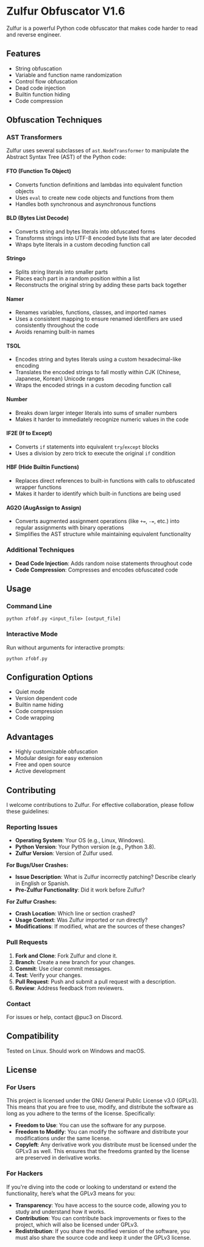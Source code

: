 # Zulfur Obfuscator V1.6

Zulfur is a powerful Python code obfuscator that makes code harder to read and reverse engineer.

## Features

- String obfuscation
- Variable and function name randomization 
- Control flow obfuscation
- Dead code injection
- Builtin function hiding
- Code compression

## Obfuscation Techniques

### AST Transformers

Zulfur uses several subclasses of `ast.NodeTransformer` to manipulate the Abstract Syntax Tree (AST) of the Python code:

#### FTO (Function To Object)
- Converts function definitions and lambdas into equivalent function objects
- Uses `eval` to create new code objects and functions from them
- Handles both synchronous and asynchronous functions

#### BLD (Bytes List Decode)
- Converts string and bytes literals into obfuscated forms
- Transforms strings into UTF-8 encoded byte lists that are later decoded
- Wraps byte literals in a custom decoding function call

#### Stringo
- Splits string literals into smaller parts
- Places each part in a random position within a list
- Reconstructs the original string by adding these parts back together

#### Namer
- Renames variables, functions, classes, and imported names
- Uses a consistent mapping to ensure renamed identifiers are used consistently throughout the code
- Avoids renaming built-in names

#### TSOL
- Encodes string and bytes literals using a custom hexadecimal-like encoding
- Translates the encoded strings to fall mostly within CJK (Chinese, Japanese, Korean) Unicode ranges
- Wraps the encoded strings in a custom decoding function call

#### Number
- Breaks down larger integer literals into sums of smaller numbers
- Makes it harder to immediately recognize numeric values in the code

#### IF2E (If to Except)
- Converts `if` statements into equivalent `try`/`except` blocks
- Uses a division by zero trick to execute the original `if` condition

#### HBF (Hide Builtin Functions)
- Replaces direct references to built-in functions with calls to obfuscated wrapper functions
- Makes it harder to identify which built-in functions are being used

#### AG2O (AugAssign to Assign)
- Converts augmented assignment operations (like `+=`, `-=`, etc.) into regular assignments with binary operations
- Simplifies the AST structure while maintaining equivalent functionality

### Additional Techniques

- **Dead Code Injection**: Adds random noise statements throughout code
- **Code Compression**: Compresses and encodes obfuscated code

## Usage

### Command Line

```
python zfobf.py <input_file> [output_file]
```

### Interactive Mode

Run without arguments for interactive prompts:

```
python zfobf.py
```

## Configuration Options

- Quiet mode
- Version dependent code
- Builtin name hiding 
- Code compression
- Code wrapping

## Advantages

- Highly customizable obfuscation
- Modular design for easy extension
- Free and open source
- Active development

## Contributing

I welcome contributions to Zulfur. For effective collaboration, please follow these guidelines:

### Reporting Issues

- **Operating System**: Your OS (e.g., Linux, Windows).
- **Python Version**: Your Python version (e.g., Python 3.8).
- **Zulfur Version**: Version of Zulfur used.

**For Bugs/User Crashes:**

- **Issue Description**: What is Zulfur incorrectly patching? Describe clearly in English or Spanish.
- **Pre-Zulfur Functionality**: Did it work before Zulfur?

**For Zulfur Crashes:**

- **Crash Location**: Which line or section crashed?
- **Usage Context**: Was Zulfur imported or run directly?
- **Modifications**: If modified, what are the sources of these changes?

### Pull Requests

1. **Fork and Clone**: Fork Zulfur and clone it.
2. **Branch**: Create a new branch for your changes.
3. **Commit**: Use clear commit messages.
4. **Test**: Verify your changes.
5. **Pull Request**: Push and submit a pull request with a description.
6. **Review**: Address feedback from reviewers.

### Contact

For issues or help, contact @puc3 on Discord.

## Compatibility 

Tested on Linux. Should work on Windows and macOS.

## License

### For Users

This project is licensed under the GNU General Public License v3.0 (GPLv3). This means that you are free to use, modify, and distribute the software as long as you adhere to the terms of the license. Specifically:

- **Freedom to Use**: You can use the software for any purpose.
- **Freedom to Modify**: You can modify the software and distribute your modifications under the same license.
- **Copyleft**: Any derivative work you distribute must be licensed under the GPLv3 as well. This ensures that the freedoms granted by the license are preserved in derivative works.

### For Hackers

If you're diving into the code or looking to understand or extend the functionality, here’s what the GPLv3 means for you:

- **Transparency**: You have access to the source code, allowing you to study and understand how it works.
- **Contribution**: You can contribute back improvements or fixes to the project, which will also be licensed under GPLv3.
- **Redistribution**: If you share the modified version of the software, you must also share the source code and keep it under the GPLv3 license.
